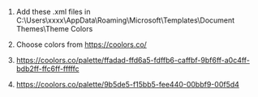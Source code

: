 1. Add these .xml files in C:\Users\xxxx\AppData\Roaming\Microsoft\Templates\Document Themes\Theme Colors

2. Choose colors from https://coolors.co/

3. https://coolors.co/palette/ffadad-ffd6a5-fdffb6-caffbf-9bf6ff-a0c4ff-bdb2ff-ffc6ff-fffffc
4. https://coolors.co/palette/9b5de5-f15bb5-fee440-00bbf9-00f5d4

